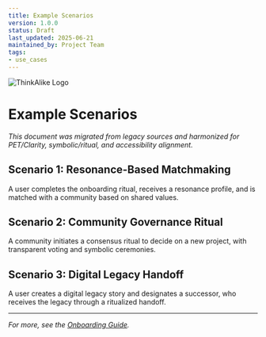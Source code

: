 ```yaml
---
title: Example Scenarios
version: 1.0.0
status: Draft
last_updated: 2025-06-21
maintained_by: Project Team
tags:
- use_cases
---
```



![ThinkAlike Logo](/assets/logo.svg)

# Example Scenarios

*This document was migrated from legacy sources and harmonized for PET/Clarity, symbolic/ritual, and accessibility alignment.*

## Scenario 1: Resonance-Based Matchmaking
A user completes the onboarding ritual, receives a resonance profile, and is matched with a community based on shared values.

## Scenario 2: Community Governance Ritual
A community initiates a consensus ritual to decide on a new project, with transparent voting and symbolic ceremonies.

## Scenario 3: Digital Legacy Handoff
A user creates a digital legacy story and designates a successor, who receives the legacy through a ritualized handoff.

---

*For more, see the [Onboarding Guide](../onboarding/onboarding_manual.md).*

